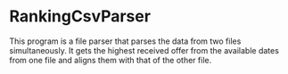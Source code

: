 # RankingCsvParser

This program is a file parser that parses the data from two files simultaneously. It gets the highest received offer from the available dates from one file and aligns them with that of the other file. 


